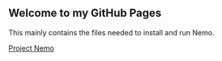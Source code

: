 ## Welcome to my GitHub Pages

This mainly contains the files needed to install and run Nemo.

[Project Nemo](https://github.com/mcdonaldajr/Nemo.git)
